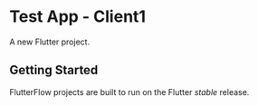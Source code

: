 # Test App - Client1

A new Flutter project.

## Getting Started

FlutterFlow projects are built to run on the Flutter _stable_ release.
